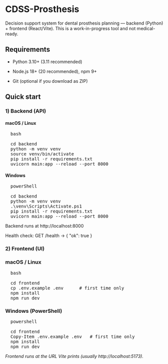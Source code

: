 # **CDSS-Prosthesis**

Decision support system for dental prosthesis planning — backend (Python) + frontend (React/Vite).
This is a work-in-progress tool and not medical-ready.

## **Requirements**

* Python 3.10+ (3.11 recommended)

* Node.js 18+ (20 recommended), npm 9+

* Git (optional if you download as ZIP)



## **Quick start**

### 1) Backend (API)

#### macOS / Linux

<pre>  bash
  
  cd backend
  python -m venv venv 
  source venv/bin/activate 
  pip install -r requirements.txt 
  uvicorn main:app --reload --port 8000 </pre>

#### Windows 

<pre>  powerShell
  
  cd backend
  python -m venv venv
  .\venv\Scripts\Activate.ps1
  pip install -r requirements.txt
  uvicorn main:app --reload --port 8000 </pre>


Backend runs at http://localhost:8000

Health check: GET /health → { "ok": true }

### 2) Frontend (UI)

### macOS / Linux

<pre>  bash
  
  cd frontend
  cp .env.example .env      # first time only
  npm install
  npm run dev </pre>


### Windows (PowerShell)

<pre>  powershell
  
  cd frontend
  Copy-Item .env.example .env   # first time only
  npm install
  npm run dev </pre>


*Frontend runs at the URL Vite prints (usually http://localhost:5173).*
